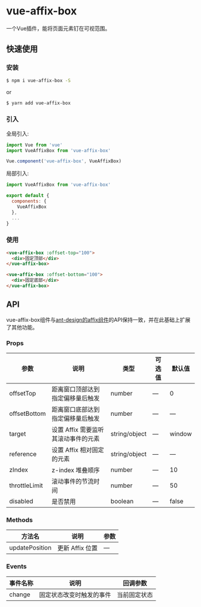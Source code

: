 # vue-affix-box

一个Vue插件，能将页面元素钉在可视范围。

## 快速使用

### 安装

```bash
$ npm i vue-affix-box -S
```

or

```bash
$ yarn add vue-affix-box
```

### 引入
 
全局引入:

``` javascript
import Vue from 'vue'
import VueAffixBox from 'vue-affix-box'

Vue.component('vue-affix-box', VueAffixBox)
```

局部引入:

``` javascript
import VueAffixBox from 'vue-affix-box'

export default {
  components: {
    VueAffixBox
  },
  ...
}
```

### 使用

``` html
<vue-affix-box :offset-top="100">
  <div>固定顶部</div>
</vue-affix-box>

<vue-affix-box :offset-bottom="100">
  <div>固定底部</div>
</vue-affix-box>
```

## API

vue-affix-box组件与[ant-design的affix组件](https://ant.design/components/affix-cn/)的API保持一致，并在此基础上扩展了其他功能。

### Props
| 参数      | 说明          | 类型      | 可选值                           | 默认值  |
|---------- |-------------- |---------- |--------------------------------  |-------- |
| offsetTop    | 距离窗口顶部达到指定偏移量后触发 | number | — | 0 |
| offsetBottom | 距离窗口底部达到指定偏移量后触发 | number | — | — |
| target | 设置 Affix 需要监听其滚动事件的元素 | string/object | — | window |
| reference | 设置 Affix 相对固定的元素 | string/object | — | — |
| zIndex | z-index 堆叠顺序 | number | — | 10 |
| throttleLimit | 滚动事件的节流时间 | number | — | 50 |
| disabled | 是否禁用 | boolean | — | false |

### Methods
| 方法名 | 说明 | 参数 |
|---------- |-------- |---------- |
| updatePosition | 更新 Affix 位置 | — |

### Events
| 事件名称 | 说明 | 回调参数 |
|---------- |-------- |---------- |
| change | 固定状态改变时触发的事件 | 当前固定状态 |
